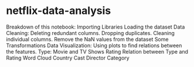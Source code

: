 # netflix-data-analysis

Breakdown of this notebook:
Importing Libraries
Loading the dataset
Data Cleaning:
Deleting redundant columns.
Dropping duplicates.
Cleaning individual columns.
Remove the NaN values from the dataset
Some Transformations
Data Visualization: Using plots to find relations between the features.
Type: Movie and TV Shows
Rating
Relation between Type and Rating
Word Cloud
Country
Cast
Director
Category
